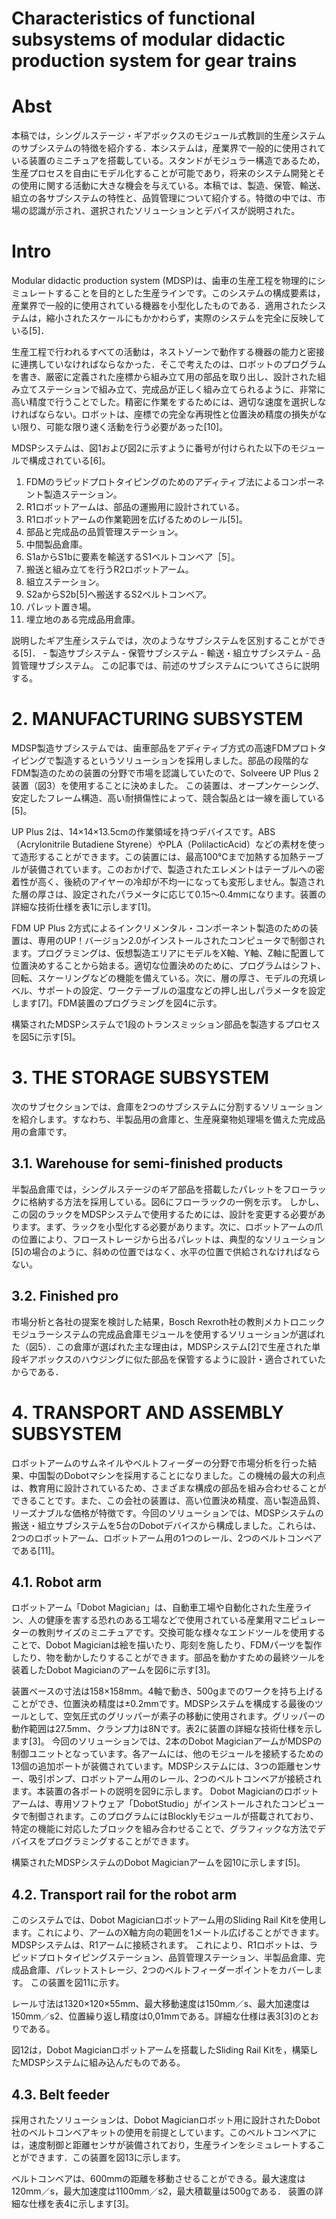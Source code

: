 # Characteristics of functional subsystems of modular didactic production system for gear trains

# Abst

本稿では，シングルステージ・ギアボックスのモジュール式教訓的生産システムのサブシステムの特徴を紹介する．本システムは，産業界で一般的に使用されている装置のミニチュアを搭載している。スタンドがモジュラー構造であるため，生産プロセスを自由にモデル化することが可能であり，将来のシステム開発とその使用に関する活動に大きな機会を与えている。本稿では、製造、保管、輸送、組立の各サブシステムの特性と、品質管理について紹介する。特徴の中では、市場の認識が示され、選択されたソリューションとデバイスが説明された。

# Intro

Modular didactic production system (MDSP)は、歯車の生産工程を物理的にシミュレートすることを目的とした生産ラインです。このシステムの構成要素は，産業界で一般的に使用されている機器を小型化したものである．適用されたシステムは，縮小されたスケールにもかかわらず，実際のシステムを完全に反映している[5]．

生産工程で行われるすべての活動は，ネストゾーンで動作する機器の能力と密接に連携していなければならなかった．そこで考えたのは、ロボットのプログラムを書き、厳密に定義された座標から組み立て用の部品を取り出し、設計された組み立てステーションで組み立て、完成品が正しく組み立てられるように、非常に高い精度で行うことでした。精密に作業をするためには、適切な速度を選択しなければならない。ロボットは、座標での完全な再現性と位置決め精度の損失がない限り、可能な限り速く活動を行う必要があった[10]。

MDSPシステムは、図1および図2に示すように番号が付けられた以下のモジュールで構成されている[6]。

1. FDMのラピッドプロトタイピングのためのアディティブ法によるコンポーネント製造ステーション。
2. R1ロボットアームは、部品の運搬用に設計されている。
3. R1ロボットアームの作業範囲を広げるためのレール[5]。
4. 部品と完成品の品質管理ステーション。
5. 中間製品倉庫。
6. S1aからS1bに要素を輸送するS1ベルトコンベア［5］。
7. 搬送と組み立てを行うR2ロボットアーム。
8. 組立ステーション。
9. S2aからS2b[5]へ搬送するS2ベルトコンベア。
10. パレット置き場。
11. 埋立地のある完成品用倉庫。

説明したギア生産システムでは，次のようなサブシステムを区別することができる[5]． - 製造サブシステム - 保管サブシステム - 輸送・組立サブシステム - 品質管理サブシステム。 この記事では、前述のサブシステムについてさらに説明する。

# 2. MANUFACTURING SUBSYSTEM

MDSP製造サブシステムでは、歯車部品をアディティブ方式の高速FDMプロトタイピングで製造するというソリューションを採用しました。部品の段階的なFDM製造のための装置の分野で市場を認識していたので、Solveere UP Plus 2装置（図3）を使用することに決めました。 この装置は、オープンケーシング、安定したフレーム構造、高い耐損傷性によって、競合製品とは一線を画している[5]。

UP Plus 2は、14×14×13.5cmの作業領域を持つデバイスです。ABS（Acrylonitrile Butadiene Styrene）やPLA（PolilacticAcid）などの素材を使って造形することができます。この装置には、最高100℃まで加熱する加熱テーブルが装備されています。このおかげで、製造されたエレメントはテーブルへの密着性が高く、後続のアイヤーの冷却が不均一になっても変形しません。製造された層の厚さは、設定されたパラメータに応じて0.15～0.4mmになります。装置の詳細な技術仕様を表1に示します[1]。

FDM UP Plus 2方式によるインクリメンタル・コンポーネント製造のための装置は、専用のUP！バージョン2.0がインストールされたコンピュータで制御されます。プログラミングは、仮想製造エリアにモデルをX軸、Y軸、Z軸に配置して位置決めすることから始まる。適切な位置決めのために、プログラムはシフト、回転、スケーリングなどの機能を備えている。次に、層の厚さ、モデルの充填レベル、サポートの設定、ワークテーブルの温度などの押し出しパラメータを設定します[7]。FDM装置のプログラミングを図4に示す。

構築されたMDSPシステムで1段のトランスミッション部品を製造するプロセスを図5に示す[5]。

# 3. THE STORAGE SUBSYSTEM

次のサブセクションでは、倉庫を2つのサブシステムに分割するソリューションを紹介します。すなわち、半製品用の倉庫と、生産廃棄物処理場を備えた完成品用の倉庫です。

## 3.1. Warehouse for semi-finished products

半製品倉庫では，シングルステージのギア部品を搭載したパレットをフローラックに格納する方法を採用している。図6にフローラックの一例を示す。 しかし、この図のラックをMDSPシステムで使用するためには、設計を変更する必要があります。まず、ラックを小型化する必要があります。次に、ロボットアームの爪の位置により、フローストレージから出るパレットは、典型的なソリューション[5]の場合のように、斜めの位置ではなく、水平の位置で供給されなければならない。

## 3.2. Finished pro

市場分析と各社の提案を検討した結果，Bosch Rexroth社の教則メカトロニックモジュラーシステムの完成品倉庫モジュールを使用するソリューションが選ばれた（図5）．この倉庫が選ばれた主な理由は，MDSPシステム[2]で生産された単段ギアボックスのハウジングに似た部品を保管するように設計・適合されていたからである．

# 4. TRANSPORT AND ASSEMBLY SUBSYSTEM

ロボットアームのサムネイルやベルトフィーダーの分野で市場分析を行った結果、中国製のDobotマシンを採用することになりました。この機械の最大の利点は、教育用に設計されているため、さまざまな構成の部品を組み合わせることができることです。また、この会社の装置は、高い位置決め精度、高い製造品質、リーズナブルな価格が特徴です。今回のソリューションでは、MDSPシステムの搬送・組立サブシステムを5台のDobotデバイスから構成しました。これらは、2つのロボットアーム、ロボットアーム用の1つのレール、2つのベルトコンベアである[11]。

## 4.1. Robot arm

ロボットアーム「Dobot Magician」は、自動車工場や自動化された生産ライン、人の健康を害する恐れのある工場などで使用されている産業用マニピュレーターの教則サイズのミニチュアです。交換可能な様々なエンドツールを使用することで、Dobot Magicianは絵を描いたり、彫刻を施したり、FDMパーツを製作したり、物を動かしたりすることができます。部品を動かすための最終ツールを装着したDobot Magicianのアームを図6に示す[3]。

装置ベースの寸法は158×158mm。4軸で動き、500gまでのワークを持ち上げることができ、位置決め精度は±0.2mmです。MDSPシステムを構成する最後のツールとして、空気圧式のグリッパーが素子の移動に使用されます。グリッパーの動作範囲は27.5mm、クランプ力は8Nです。表2に装置の詳細な技術仕様を示します[3]。 今回のソリューションでは、2本のDobot MagicianアームがMDSPの制御ユニットとなっています。各アームには、他のモジュールを接続するための13個の追加ポートが装備されています。MDSPシステムには、3つの距離センサー、吸引ポンプ、ロボットアーム用のレール、2つのベルトコンベアが接続されます。本装置の各ポートの説明を図9に示します。 Dobot Magicianのロボットアームは、専用ソフトウェア「DobotStudio」がインストールされたコンピュータで制御されます。このプログラムにはBlocklyモジュールが搭載されており、特定の機能に対応したブロックを組み合わせることで、グラフィックな方法でデバイスをプログラミングすることができます。

構築されたMDSPシステムのDobot Magicianアームを図10に示します[5]。

## 4.2. Transport rail for the robot arm

このシステムでは、Dobot Magicianロボットアーム用のSliding Rail Kitを使用します。これにより、アームのX軸方向の範囲を1メートル広げることができます。MDSPシステムは、R1アームに接続されます。 これにより、R1ロボットは、ラピッドプロトタイピングステーション、品質管理ステーション、半製品倉庫、完成品倉庫、パレットストレージ、2つのベルトフィーダーポイントをカバーします。 この装置を図11に示す。

レール寸法は1320×120×55mm、最大移動速度は150mm／s、最大加速度は150mm／s2、位置繰り返し精度は0,01mmである。詳細な仕様は表3[3]のとおりである。

図12は，Dobot Magicianロボットアームを搭載したSliding Rail Kitを，構築したMDSPシステムに組み込んだものである。

## 4.3.  Belt feeder

採用されたソリューションは、Dobot Magicianロボット用に設計されたDobot社のベルトコンベアキットの使用を前提としています。このベルトコンベアには，速度制御と距離センサが装備されており，生産ラインをシミュレートすることができます．この装置を図13に示します。

ベルトコンベアは、600mmの距離を移動させることができる。最大速度は120mm／s，最大加速度は1100mm／s2，最大積載量は500gである． 装置の詳細な仕様を表4に示します[3]。